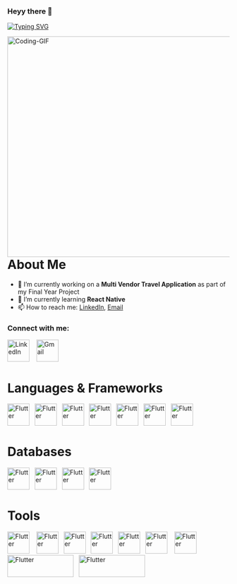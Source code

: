 ### Heyy there 👋
[![Typing SVG](https://readme-typing-svg.demolab.com/?lines=I'm+Abdur+Rahim;I'm+a+Flutter+Developer)](https://git.io/typing-svg)
<div id="about-me">
  <img src="https://miro.medium.com/v2/resize:fit:1400/1*4fNBO_UDYEVxM0E5T2FyJQ.gif" width="600" height="500" alt="Coding-GIF" style="float:right;">
</div>

# About Me
- 🔭 I’m currently working on a **Multi Vendor Travel Application** as part of my Final Year Project 
- 🌱 I’m currently learning **React Native**
- 📫 How to reach me: [LinkedIn](https://www.linkedin.com/in/khanabdur/), [Email](mailto:abdekhan1o1@gmail.com)

### Connect with me:
[<img src="https://www.vectorlogo.zone/logos/linkedin/linkedin-icon.svg" width="50px" alt="LinkedIn">](https://www.linkedin.com/in/yourusername/)
&nbsp;&nbsp;&nbsp;[<img src="https://www.vectorlogo.zone/logos/gmail/gmail-icon.svg" width="50px" alt="Gmail">](mailto:abdekhan1o1@gmail.com)

# Languages & Frameworks
[<img src="https://www.vectorlogo.zone/logos/flutterio/flutterio-icon.svg" width="50px" alt="Flutter">](https://flutter.dev/?gclid=Cj0KCQjw2cWgBhDYARIsALggUhqlmUOaR0HiMI6vGtdTh7VejDJ4Tbx_3CgT-kP0xhxL57qad2BdyYsaAtvYEALw_wcB&gclsrc=aw.ds)&nbsp;&nbsp;&nbsp;[<img src="https://www.vectorlogo.zone/logos/dartlang/dartlang-icon.svg" width="50px" alt="Flutter">](https://dart.dev/)&nbsp;&nbsp;&nbsp;[<img src="https://www.vectorlogo.zone/logos/reactjs/reactjs-icon.svg" width="50px" alt="Flutter">](https://reactjs.org/)&nbsp;&nbsp;&nbsp;[<img src="https://www.vectorlogo.zone/logos/nodejs/nodejs-icon.svg" width="50px" alt="Flutter">](https://nodejs.org/en/)&nbsp;&nbsp;&nbsp;[<img src="https://www.vectorlogo.zone/logos/javascript/javascript-icon.svg" width="50px" alt="Flutter">](https://www.javascript.com/)&nbsp;&nbsp;&nbsp;[<img src="https://www.vectorlogo.zone/logos/java/java-icon.svg" width="50px" alt="Flutter">](https://www.java.com/en/)&nbsp;&nbsp;&nbsp;[<img src="https://www.vectorlogo.zone/logos/python/python-icon.svg" width="50px" alt="Flutter">](https://www.python.org/)


# Databases
[<img src="https://www.vectorlogo.zone/logos/firebase/firebase-icon.svg" width="50px" alt="Flutter">](https://firebase.google.com/)&nbsp;&nbsp;&nbsp;[<img src="https://www.vectorlogo.zone/logos/mongodb/mongodb-icon.svg" width="50px" alt="Flutter">](https://www.mongodb.com/)&nbsp;&nbsp;&nbsp;[<img src="https://www.vectorlogo.zone/logos/mysql/mysql-official.svg" width="50px" alt="Flutter">](https://www.mysql.com/)&nbsp;&nbsp;&nbsp;[<img src="https://www.vectorlogo.zone/logos/oracle/oracle-icon.svg" width="50px" alt="Flutter">](https://www.python.org/)

# Tools
[<img src="https://cdn.worldvectorlogo.com/logos/visual-studio-code-1.svg" width="50px" alt="Flutter">](https://code.visualstudio.com/)&nbsp;&nbsp;&nbsp;
[<img src="https://upload.wikimedia.org/wikipedia/commons/thumb/9/9c/IntelliJ_IDEA_Icon.svg/2048px-IntelliJ_IDEA_Icon.svg.png" width="50px" alt="Flutter">](https://www.jetbrains.com/idea/)&nbsp;&nbsp;&nbsp;[<img src="https://www.vectorlogo.zone/logos/figma/figma-icon.svg" width="50px" alt="Flutter">](https://code.visualstudio.com/)&nbsp;&nbsp;&nbsp;[<img src="https://www.vectorlogo.zone/logos/balsamiq/balsamiq-icon.svg" width="50px" alt="Flutter">](https://code.visualstudio.com/)&nbsp;&nbsp;&nbsp;[<img src="https://www.umlet.com/pic/UMLet_logo_small.png" width="50px" alt="Flutter">](https://code.visualstudio.com/)&nbsp;&nbsp;&nbsp;[<img src="https://upload.wikimedia.org/wikipedia/commons/thumb/c/cf/New_Power_BI_Logo.svg/2048px-New_Power_BI_Logo.svg.png" width="50px" alt="Flutter">](https://code.visualstudio.com/)&nbsp;&nbsp;&nbsp;
[<img src="https://cdn.worldvectorlogo.com/logos/tableau-software.svg" width="50px" alt="Flutter">](https://code.visualstudio.com/)&nbsp;&nbsp;&nbsp;
[<img src="https://upload.wikimedia.org/wikipedia/commons/thumb/3/32/Qlik_Logo.svg/2560px-Qlik_Logo.svg.png" width="150px" height="50px" alt="Flutter">](https://code.visualstudio.com/)&nbsp;&nbsp;&nbsp;[<img src="https://upload.wikimedia.org/wikipedia/commons/a/a0/KNIMELogoTM.png" width="150px" height="50px" alt="Flutter">](https://code.visualstudio.com/)&nbsp;&nbsp;&nbsp;

<!--
**akhan19760/akhan19760** is a ✨ _special_ ✨ repository because its `README.md` (this file) appears on your GitHub profile.

Here are some ideas to get you started:

- 🔭 I’m currently working on ...
- 🌱 I’m currently learning ...
- 👯 I’m looking to collaborate on ...
- 🤔 I’m looking for help with ...
- 💬 Ask me about ...
- 📫 How to reach me: ...
- 😄 Pronouns: ...
- ⚡ Fun fact: ...
-->
